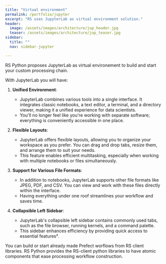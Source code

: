 ```yaml
---
title: "Virtual environment"
permalink: /portfolio/jupyter
excerpt: "RS uses JupyterLab as virtual environment solution."
header:
  image: /assets/images/architecture/jup_header.jpg
  teaser: /assets/images/architecture/jup_teaser.jpg
sidebar:
  title: ""
  nav: sidebar-jupyter

---
```

RS Python proposes JupyterLab as virtual environement to build and start your custom processing chain.


With JupyterLab you will have: 
1. **Unified Environment**:
   - JupyterLab combines various tools into a single interface. It integrates classic notebooks, a text editor, a terminal, and a directory viewer, making it a unified experience for data scientists.
   - You'll no longer feel like you're working with separate software; everything is conveniently accessible in one place.

2. **Flexible Layouts**:
   - JupyterLab offers flexible layouts, allowing you to organize your workspace as you prefer. You can drag and drop tabs, resize them, and arrange them to suit your needs.
   - This feature enables efficient multitasking, especially when working with multiple notebooks or files simultaneously.

3. **Support for Various File Formats**:
   - In addition to notebooks, JupyterLab supports other file formats like JPEG, PDF, and CSV. You can view and work with these files directly within the interface.
   - Having everything under one roof streamlines your workflow and saves time.

4. **Collapsible Left Sidebar**:
   - JupyterLab's collapsible left sidebar contains commonly used tabs, such as the file browser, running kernels, and a command palette.
   - This sidebar enhances efficiency by providing quick access to essential features².

You can build or start already made Prefect worflows from RS client libraries. 
RS Python provides the RS-client python libraries to have atomic components that ease processing workflow construction.




